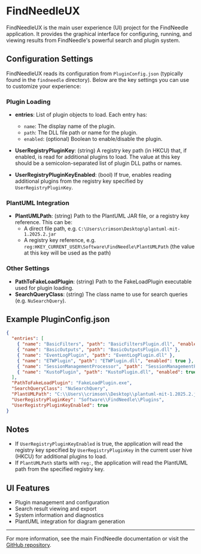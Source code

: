 # FindNeedleUX

FindNeedleUX is the main user experience (UI) project for the FindNeedle application. It provides the graphical interface for configuring, running, and viewing results from FindNeedle's powerful search and plugin system.

## Configuration Settings

FindNeedleUX reads its configuration from `PluginConfig.json` (typically found in the `findneedle` directory). Below are the key settings you can use to customize your experience:

### Plugin Loading
- **entries**: List of plugin objects to load. Each entry has:
  - `name`: The display name of the plugin.
  - `path`: The DLL file path or name for the plugin.
  - `enabled`: (optional) Boolean to enable/disable the plugin.

- **UserRegistryPluginKey**: (string) A registry key path (in HKCU) that, if enabled, is read for additional plugins to load. The value at this key should be a semicolon-separated list of plugin DLL paths or names.
- **UserRegistryPluginKeyEnabled**: (bool) If true, enables reading additional plugins from the registry key specified by `UserRegistryPluginKey`.

### PlantUML Integration
- **PlantUMLPath**: (string) Path to the PlantUML JAR file, or a registry key reference. This can be:
  - A direct file path, e.g. `C:\Users\crimson\Desktop\plantuml-mit-1.2025.2.jar`
  - A registry key reference, e.g. `reg:HKEY_CURRENT_USER\Software\FindNeedle\PlantUMLPath` (the value at this key will be used as the path)

### Other Settings
- **PathToFakeLoadPlugin**: (string) Path to the FakeLoadPlugin executable used for plugin loading.
- **SearchQueryClass**: (string) The class name to use for search queries (e.g. `NuSearchQuery`).

## Example PluginConfig.json
```json
{
  "entries": [
    { "name": "BasicFilters", "path": "BasicFiltersPlugin.dll", "enabled": true },
    { "name": "BasicOutputs", "path": "BasicOutputsPlugin.dll" },
    { "name": "EventLogPlugin", "path": "EventLogPlugin.dll" },
    { "name": "ETWPlugin", "path": "ETWPlugin.dll", "enabled": true },
    { "name": "SessionManagementProcessor", "path": "SessionManagementProcessor.dll", "enabled": true },
    { "name": "KustoPlugin", "path": "KustoPlugin.dll", "enabled": true }
  ],
  "PathToFakeLoadPlugin": "FakeLoadPlugin.exe",
  "SearchQueryClass": "NuSearchQuery",
  "PlantUMLPath": "C:\\Users\\crimson\\Desktop\\plantuml-mit-1.2025.2.jar",
  "UserRegistryPluginKey": "Software\\FindNeedle\\Plugins",
  "UserRegistryPluginKeyEnabled": true
}
```

## Notes
- If `UserRegistryPluginKeyEnabled` is true, the application will read the registry key specified by `UserRegistryPluginKey` in the current user hive (HKCU) for additional plugins to load.
- If `PlantUMLPath` starts with `reg:`, the application will read the PlantUML path from the specified registry key.

## UI Features
- Plugin management and configuration
- Search result viewing and export
- System information and diagnostics
- PlantUML integration for diagram generation

---
For more information, see the main FindNeedle documentation or visit the [GitHub repository](https://github.com/guscatalano/findneedle).
